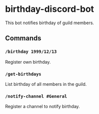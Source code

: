 # birthday-discord-bot

This bot notifies birthday of guild members.

## Commands

### `/birthday 1999/12/13`

Register own birthday.

### `/get-birthdays`

List birthday of all members in the guild.

### `/notify-channel #General`

Register a channel to notify birthday.
